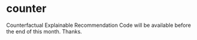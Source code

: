 # counter
Counterfactual Explainable Recommendation
Code will be available before the end of this month. Thanks.
